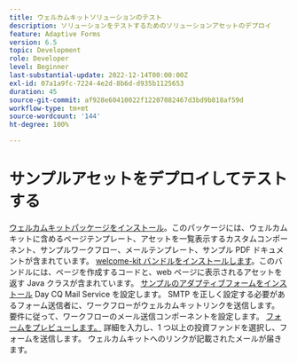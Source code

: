 ```yaml
---
title: ウェルカムキットソリューションのテスト
description: ソリューションをテストするためのソリューションアセットのデプロイ
feature: Adaptive Forms
version: 6.5
topic: Development
role: Developer
level: Beginner
last-substantial-update: 2022-12-14T00:00:00Z
exl-id: 07a1a9fc-7224-4e2d-8b6d-d935b1125653
duration: 45
source-git-commit: af928e60410022f12207082467d3bd9b818af59d
workflow-type: tm+mt
source-wordcount: '144'
ht-degree: 100%

---
```


# サンプルアセットをデプロイしてテストする

[ウェルカムキットパッケージをインストール](assets/welcomekit.zip)。このパッケージには、ウェルカムキットに含めるページテンプレート、アセットを一覧表示するカスタムコンポーネント、サンプルワークフロー、メールテンプレート、サンプル PDF ドキュメントが含まれています。
[welcome-kit バンドルをインストールします](assets/welcomekit.core-1.0.0-SNAPSHOT.jar)。このバンドルには、ページを作成するコードと、web ページに表示されるアセットを返す Java クラスが含まれています。
[サンプルのアダプティブフォームをインストール](assets/account-openeing-form.zip)
Day CQ Mail Service を設定します。 SMTP を正しく設定する必要があるフォーム送信者に、ワークフローがウェルカムキットリンクを送信します。
要件に従って、ワークフローのメール送信コンポーネントを設定します。
[フォームをプレビューします。](http://localhost:4502/content/dam/formsanddocuments/co-operators/accountopeningform/jcr:content?wcmmode=disabled)
詳細を入力し、1 つ以上の投資ファンドを選択し、フォームを送信します。
ウェルカムキットへのリンクが記載されたメールが届きます。
